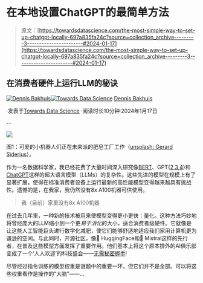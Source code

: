 # 在本地设置ChatGPT的最简单方法

> 原文：[https://towardsdatascience.com/the-most-simple-way-to-set-up-chatgpt-locally-697a835fa24c?source=collection_archive---------3-----------------------#2024-01-17](https://towardsdatascience.com/the-most-simple-way-to-set-up-chatgpt-locally-697a835fa24c?source=collection_archive---------3-----------------------#2024-01-17)

## 在消费者硬件上运行LLM的秘诀

[](https://dennisbakhuis.medium.com/?source=post_page---byline--697a835fa24c--------------------------------)[![Dennis Bakhuis](../Images/4dc6dca031cdedbb044a1d0a6b142186.png)](https://dennisbakhuis.medium.com/?source=post_page---byline--697a835fa24c--------------------------------)[](https://towardsdatascience.com/?source=post_page---byline--697a835fa24c--------------------------------)[![Towards Data Science](../Images/a6ff2676ffcc0c7aad8aaf1d79379785.png)](https://towardsdatascience.com/?source=post_page---byline--697a835fa24c--------------------------------) [Dennis Bakhuis](https://dennisbakhuis.medium.com/?source=post_page---byline--697a835fa24c--------------------------------)

·发表于[Towards Data Science](https://towardsdatascience.com/?source=post_page---byline--697a835fa24c--------------------------------) ·阅读时长10分钟·2024年1月17日

--

![](../Images/4e88f8fdb92a29a3ddbbbae01f561100.png)

图1：可爱的小机器人们正在未来派的肥皂工厂工作（[unsplash: Gerard Siderius](https://unsplash.com/photos/a-robot-holding-a-gun-next-to-a-pile-of-rolls-of-toilet-paper-YeoSV_3Up-k)）。

作为一名数据科学家，我已经花费了大量时间深入研究像[BERT](https://arxiv.org/abs/1810.04805)、GPT{[2](https://openai.com/research/better-language-models),[3](https://arxiv.org/abs/2005.14165),[4](https://arxiv.org/abs/2303.08774)}和[ChatGPT](https://openai.com/blog/chatgpt)这样的超大语言模型（LLMs）的复杂性。这些先进的模型在规模上有了显著扩展，使得在标准消费者设备上运行最新的高性能模型变得越来越具有挑战性。遗憾的是，在我家，我仍然没有8x A100机器可供使用。

> 我（目前）家里没有8x A100机器

在过去几年里，一种新的技术被用来使模型变得更小更快：量化。这种方法巧妙地将曾经庞大的LLM缩小到一个更*易于消化*的大小，适合消费者级硬件。它就像是让这些人工智能巨头进行数字化减肥，使它们能够舒适地适应我们家用计算机更为谦逊的空间。与此同时，开源社区，像🤗 HuggingFace和🦄 Mistral这样的先行者，在普及这些模型方面发挥了重要作用。他们基本上将这个原本排外的AI俱乐部变成了一个‘人人欢迎’的科技盛会——[无需秘密握手](https://www.youtube.com/watch?v=HoibVdUAYkw)!

尽管经过指令训练的模型权重是谜题中的重要一环，但它们并不是全部。可以将这些权重看作是操作的“大脑”——…
